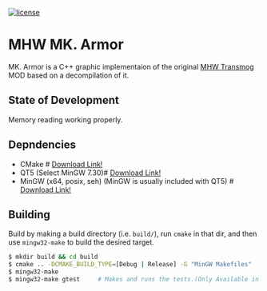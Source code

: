 [![license](https://img.shields.io/badge/license-MIT-blue.svg)](LICENCE)

# MHW MK. Armor

MK. Armor is a C++ graphic implementaion of the original [MHW Transmog](https://www.nexusmods.com/monsterhunterworld/mods/43) MOD based on a decompilation of it.

## State of Development
Memory reading working properly.

## Depndencies

* CMake # [Download Link!](https://cmake.org/download/)
* QT5 (Select MinGW 7.30)# [Download Link!](https://www.qt.io/download)
* MinGW (x64, posix, seh) (MinGW is usually included with QT5) # [Download Link!](https://sourceforge.net/projects/mingw-w64/files/latest/download)

## Building

Build by making a build directory (i.e. `build/`), run `cmake` in that dir, and then use `mingw32-make` to build the desired target.

``` bash
$ mkdir build && cd build
$ cmake .. -DCMAKE_BUILD_TYPE=[Debug | Release] -G "MinGW Makefiles"
$ mingw32-make
$ mingw32-make gtest     # Makes and runs the tests.(Only Available in debug mode )
```
 




